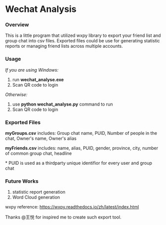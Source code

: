 # Wechat Analysis

### Overview
This is a little program that utilized wxpy library to export your friend list and group chat into csv files. Exported files could be use for generating statistic reports or managing friend lists across multiple accounts.

### Usage
*If you are using Windows:*
1. run **wechat_analyse.exe**
2. Scan QR code to login

*Otherwise:*
1. use **python wechat_analyse.py** command to run
2. Scan QR code to login

### Exported Files

**myGroups.csv** includes:
Group chat name, PUID, Number of people in the chat, Owner's name, Owner's alias

**myFriends.csv** includes:
name, alias, PUID, gender, province, city, number of common group chat, headline

\* PUID is used as a thirdparty unique identifior for every user and group chat

### Future Works
1. statistic report generation
2. Word Cloud generation


wxpy reference: https://wxpy.readthedocs.io/zh/latest/index.html

Thanks @王悦 for inspired me to create such export tool.
